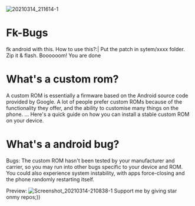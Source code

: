 ![20210314_211614-1](https://user-images.githubusercontent.com/78007167/111132453-91f75100-85a3-11eb-915e-29d3001c7afd.png)
# Fk-Bugs
fk android with this.
How to use this?:|
Put the patch in sytem/xxxx folder. Zip it & flash. 
Boooooom! You are done

# What's a custom rom?
A custom ROM is essentially a firmware based on the Android source code provided by Google. A lot of people prefer custom ROMs because of the functionality they offer, and the ability to customise many things on the phone. ... Here's a quick guide on how you can install a stable custom ROM on your device.
# What's a android bug?
Bugs: The custom ROM hasn't been tested by your manufacturer and carrier, so you may run into other bugs specific to your device and ROM. You could also experience system instability, with apps force-closing and the phone randomly restarting itself.

Preview: 
![Screenshot_20210314-210838-1](https://user-images.githubusercontent.com/78007167/111077406-d7237080-851a-11eb-95f0-19e57ed68553.jpg)
Support me by giving star onmy repos;))


